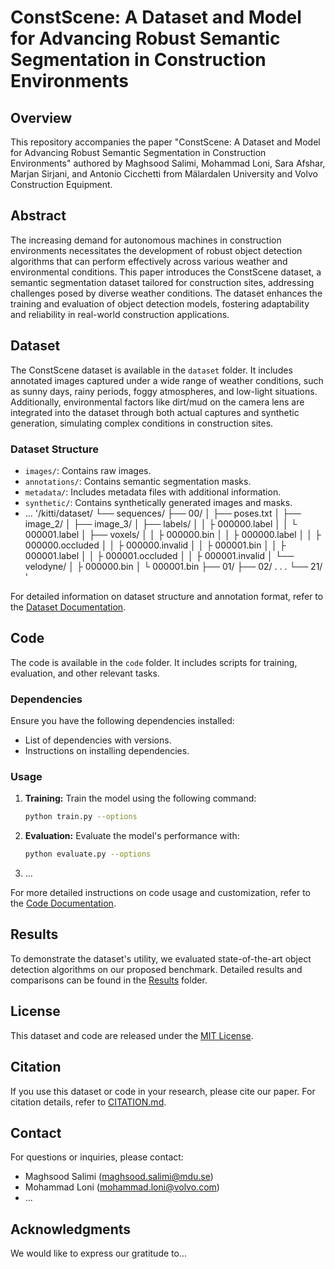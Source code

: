 # ConstScene: A Dataset and Model for Advancing Robust Semantic Segmentation in Construction Environments

## Overview
This repository accompanies the paper "ConstScene: A Dataset and Model for Advancing Robust Semantic Segmentation in Construction Environments" authored by Maghsood Salimi, Mohammad Loni, Sara Afshar, Marjan Sirjani, and Antonio Cicchetti from Mälardalen University and Volvo Construction Equipment.

## Abstract
The increasing demand for autonomous machines in construction environments necessitates the development of robust object detection algorithms that can perform effectively across various weather and environmental conditions. This paper introduces the ConstScene dataset, a semantic segmentation dataset tailored for construction sites, addressing challenges posed by diverse weather conditions. The dataset enhances the training and evaluation of object detection models, fostering adaptability and reliability in real-world construction applications.

## Dataset
The ConstScene dataset is available in the `dataset` folder. It includes annotated images captured under a wide range of weather conditions, such as sunny days, rainy periods, foggy atmospheres, and low-light situations. Additionally, environmental factors like dirt/mud on the camera lens are integrated into the dataset through both actual captures and synthetic generation, simulating complex conditions in construction sites.

### Dataset Structure
- `images/`: Contains raw images.
- `annotations/`: Contains semantic segmentation masks.
- `metadata/`: Includes metadata files with additional information.
- `synthetic/`: Contains synthetically generated images and masks.
- ...
'/kitti/dataset/
    └── sequences/
        ├── 00/
        │   ├── poses.txt
        │   ├── image_2/
        │   ├── image_3/
        │   ├── labels/
        │   │   ├ 000000.label
        │   │   └ 000001.label
        │   ├── voxels/
        │   │   ├ 000000.bin
        │   │   ├ 000000.label
        │   │   ├ 000000.occluded
        │   │   ├ 000000.invalid
        │   │   ├ 000001.bin
        │   │   ├ 000001.label
        │   │   ├ 000001.occluded
        │   │   ├ 000001.invalid
        │   └── velodyne/
        │       ├ 000000.bin
        │       └ 000001.bin
        ├── 01/
        ├── 02/
        .
        .
        .
        └── 21/
'


For detailed information on dataset structure and annotation format, refer to the [Dataset Documentation](dataset/README.md).

## Code
The code is available in the `code` folder. It includes scripts for training, evaluation, and other relevant tasks.

### Dependencies
Ensure you have the following dependencies installed:
- List of dependencies with versions.
- Instructions on installing dependencies.

### Usage
1. **Training:** Train the model using the following command:
    ```bash
    python train.py --options
    ```
2. **Evaluation:** Evaluate the model's performance with:
    ```bash
    python evaluate.py --options
    ```
3. ...

For more detailed instructions on code usage and customization, refer to the [Code Documentation](code/README.md).

## Results
To demonstrate the dataset's utility, we evaluated state-of-the-art object detection algorithms on our proposed benchmark. Detailed results and comparisons can be found in the [Results](results/) folder.

## License
This dataset and code are released under the [MIT License](LICENSE).

## Citation
If you use this dataset or code in your research, please cite our paper. For citation details, refer to [CITATION.md](CITATION.md).

## Contact
For questions or inquiries, please contact:
- Maghsood Salimi (maghsood.salimi@mdu.se)
- Mohammad Loni (mohammad.loni@volvo.com)
- ...

## Acknowledgments
We would like to express our gratitude to...


